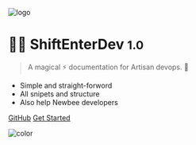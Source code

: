 <!-- _coverpage.md -->

![logo](/_media/logo.svg ':size=20%')

# 🧑‍💻 ShiftEnterDev <small>1.0</small>

> A magical ⚡ documentation for Artisan devops. 🎈

- Simple and straight-forword
- All snipets and structure
- Also help Newbee developers

[GitHub](https://github.com/bappa2du/shiftenter.dev/)
[Get Started](welcome.md)

![color](#ffffff)